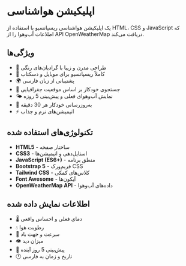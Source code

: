# اپلیکیشن هواشناسی

یک اپلیکیشن هواشناسی ریسپانسیو با استفاده از HTML، CSS و JavaScript که اطلاعات آب‌وهوا را از API OpenWeatherMap دریافت می‌کند.

## ویژگی‌ها

- 🎨 طراحی مدرن و زیبا با گرادیان‌های رنگی
- 📱 کاملاً ریسپانسیو برای موبایل و دسکتاپ
- 🌍 پشتیبانی از زبان فارسی
- 📍 جستجوی خودکار بر اساس موقعیت جغرافیایی
- 🌤️ نمایش آب‌وهوای فعلی و پیش‌بینی 5 روزه
- 🔄 به‌روزرسانی خودکار هر 30 دقیقه
- ⚡ انیمیشن‌های نرم و جذاب

## تکنولوژی‌های استفاده شده

- **HTML5** - ساختار صفحه
- **CSS3** - استایل‌دهی و انیمیشن‌ها
- **JavaScript (ES6+)** - منطق برنامه
- **Bootstrap 5** - فریم‌ورک CSS
- **Tailwind CSS** - کلاس‌های کمکی
- **Font Awesome** - آیکون‌ها
- **OpenWeatherMap API** - داده‌های آب‌وهوا

## اطلاعات نمایش داده شده

- 🌡️ دمای فعلی و احساس واقعی
- 💧 رطوبت هوا
- 💨 سرعت و جهت باد
- 👁️ میزان دید
- 📅 پیش‌بینی 5 روز آینده
- 🕐 تاریخ و زمان به فارسی
